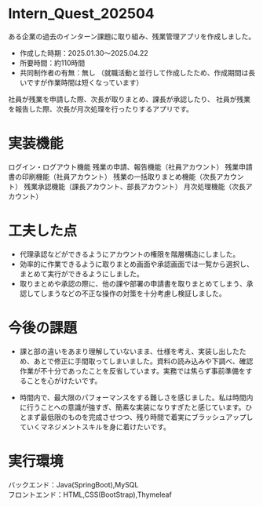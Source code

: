 # Intern_Quest_202504
ある企業の過去のインターン課題に取り組み、残業管理アプリを作成しました。

- 作成した時期：2025.01.30～2025.04.22
- 所要時間：約110時間
- 共同制作者の有無：無し
（就職活動と並行して作成したため、作成期間は長いですが作業時間は短くなっています）

社員が残業を申請した際、次長が取りまとめ、課長が承認したり、
社員が残業を報告した際、次長が月次処理を行ったりするアプリです。

# 実装機能
ログイン・ログアウト機能 
残業の申請、報告機能（社員アカウント）
残業申請書の印刷機能（社員アカウント）
残業の一括取りまとめ機能（次長アカウント）
残業承認機能（課長アカウント、部長アカウント）
月次処理機能（次長アカウント）

# 工夫した点
- 代理承認などができるようにアカウントの権限を階層構造にしました。
- 効率的に作業できるように取りまとめ画面や承認画面では一覧から選択し、まとめて実行ができるようにしました。
- 取りまとめや承認の際に、他の課や部署の申請書を取りまとめてしまう、承認してしまうなどの不正な操作の対策を十分考慮し検証しました。

# 今後の課題
- 課と部の違いをあまり理解していないまま、仕様を考え、実装し出したため、あとで修正に手間取ってしまいました。資料の読み込みや下調べ、確認作業が不十分であったことを反省しています。実務では焦らず事前準備をすることを心がけたいです。

- 時間内で、最大限のパフォーマンスをする難しさを感じました。私は時間内に行うことへの意識が強すぎ、簡素な実装になりすぎたと感じています。ひとまず最低限のものを完成させつつ、残り時間で着実にブラッシュアップしていくマネジメントスキルを身に着けたいです。

# 実行環境
バックエンド：Java(SpringBoot),MySQL  
フロントエンド：HTML,CSS(BootStrap),Thymeleaf


